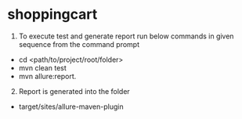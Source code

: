 # shoppingcart

1. To execute test and generate report run below commands in given sequence from the command prompt 
- cd <path/to/project/root/folder>
- mvn clean test 
- mvn allure:report.

2. Report is generated into the folder
- target/sites/allure-maven-plugin
